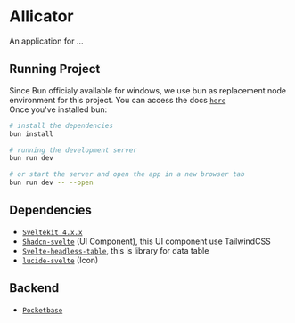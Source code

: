 # Allicator

An application for ...

## Running Project

Since Bun officialy available for windows, we use bun as replacement node environment for this project. You can access the docs [`here`](https://bun.sh/)  
Once you've installed bun:

```bash
# install the dependencies
bun install

# running the development server
bun run dev

# or start the server and open the app in a new browser tab
bun run dev -- --open
```

## Dependencies

- [`Sveltekit 4.x.x`](https://kit.svelte.dev/)
- [`Shadcn-svelte`](https://www.shadcn-svelte.com/) (UI Component), this UI component use TailwindCSS
- [`Svelte-headless-table`](https://svelte-headless-table.bryanmylee.com/), this is library for data table
- [`lucide-svelte`](https://lucide.dev/guide/packages/lucide-svelte) (Icon)

## Backend

- [`Pocketbase`](https://pocketbase.io/)
